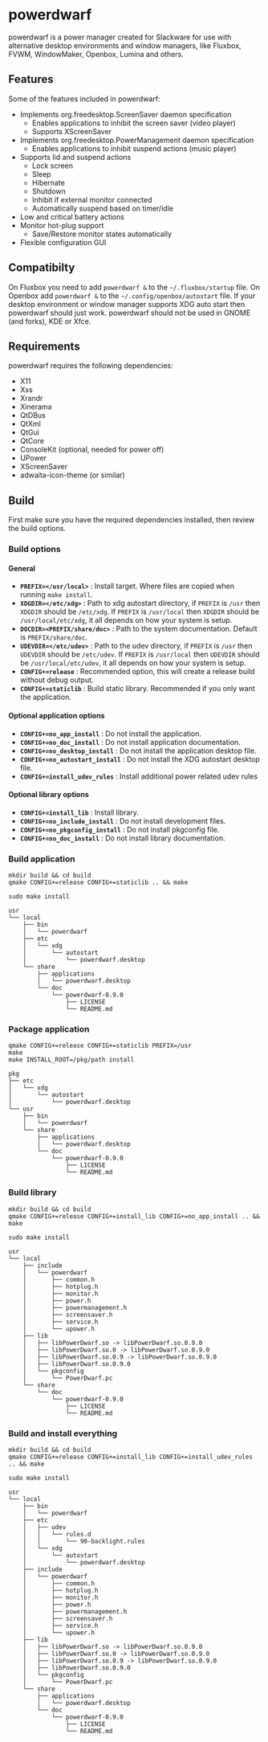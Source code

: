 # powerdwarf

powerdwarf is a power manager created for Slackware for use with alternative desktop environments and window managers, like Fluxbox, FVWM, WindowMaker, Openbox, Lumina and others.

## Features

Some of the features included in powerdwarf:

 * Implements org.freedesktop.ScreenSaver daemon specification
   * Enables applications to inhibit the screen saver (video player)
   * Supports XScreenSaver
 * Implements org.freedesktop.PowerManagement daemon specification
   * Enables applications to inhibit suspend actions (music player)
 * Supports lid and suspend actions
   * Lock screen
   * Sleep
   * Hibernate
   * Shutdown
   * Inhibit if external monitor connected
   * Automatically suspend based on timer/idle
 * Low and critical battery actions
 * Monitor hot-plug support
   * Save/Restore monitor states automatically
 * Flexible configuration GUI

## Compatibilty

On Fluxbox you need to add ``powerdwarf &`` to the ``~/.fluxbox/startup`` file. On Openbox add ``powerdwarf &`` to the ``~/.config/openbox/autostart`` file. If your desktop environment or window manager supports XDG auto start then powerdwarf should just work. powerdwarf should not be used in GNOME (and forks), KDE or Xfce.

## Requirements

powerdwarf requires the following dependencies:

 * X11
 * Xss
 * Xrandr
 * Xinerama
 * QtDBus
 * QtXml
 * QtGui
 * QtCore
 * ConsoleKit (optional, needed for power off)
 * UPower
 * XScreenSaver
 * adwaita-icon-theme (or similar)

## Build

First make sure you have the required dependencies installed, then review the build options.

### Build options

#### General

 * **``PREFIX=</usr/local>``** : Install target. Where files are copied when running ``make install``.
 * **``XDGDIR=</etc/xdg>``** : Path to xdg autostart directory, if ``PREFIX`` is ``/usr`` then ``XDGDIR`` should be ``/etc/xdg``. If ``PREFIX`` is ``/usr/local`` then ``XDGDIR`` should be ``/usr/local/etc/xdg``, it all depends on how your system is setup.
 * **``DOCDIR=<PREFIX/share/doc>``** : Path to the system documentation. Default is ``PREFIX/share/doc``.
 * **``UDEVDIR=</etc/udev>``** : Path to the udev directory, if ``PREFIX`` is ``/usr`` then ``UDEVDIR`` should be ``/etc/udev``. If ``PREFIX`` is ``/usr/local`` then ``UDEVDIR`` should be ``/usr/local/etc/udev``, it all depends on how your system is setup.
 * **``CONFIG+=release``** : Recommended option, this will create a release build without debug output.
 * **``CONFIG+=staticlib``** : Build static library. Recommended if you only want the application.

#### Optional application options

 * **``CONFIG+=no_app_install``** : Do not install the application.
 * **``CONFIG+=no_doc_install``** : Do not install application documentation.
 * **``CONFIG+=no_desktop_install``** : Do not install the application desktop file.
 * **``CONFIG+=no_autostart_install``** : Do not install the XDG autostart desktop file.
 * **``CONFIG+=install_udev_rules``** : Install additional power related udev rules

#### Optional library options

 * **``CONFIG+=install_lib``** : Install library.
 * **``CONFIG+=no_include_install``** : Do not install development files.
 * **``CONFIG+=no_pkgconfig_install``** : Do not install pkgconfig file.
 * **``CONFIG+=no_doc_install``** : Do not install library documentation.


### Build application

```
mkdir build && cd build
qmake CONFIG+=release CONFIG+=staticlib .. && make
```
```
sudo make install
```
```
usr
└── local
    ├── bin
    │   └── powerdwarf
    ├── etc
    │   └── xdg
    │       └── autostart
    │           └── powerdwarf.desktop
    └── share
        ├── applications
        │   └── powerdwarf.desktop
        └── doc
            └── powerdwarf-0.9.0
                ├── LICENSE
                └── README.md
```

### Package application

```
qmake CONFIG+=release CONFIG+=staticlib PREFIX=/usr
make
make INSTALL_ROOT=/pkg/path install
```
```              
pkg
├── etc
│   └── xdg
│       └── autostart
│           └── powerdwarf.desktop
└── usr
    ├── bin
    │   └── powerdwarf
    └── share
        ├── applications
        │   └── powerdwarf.desktop
        └── doc
            └── powerdwarf-0.9.0
                ├── LICENSE
                └── README.md

```

### Build library

```
mkdir build && cd build
qmake CONFIG+=release CONFIG+=install_lib CONFIG+=no_app_install .. && make
```
```
sudo make install
```
```
usr
└── local
    ├── include
    │   └── powerdwarf
    │       ├── common.h
    │       ├── hotplug.h
    │       ├── monitor.h
    │       ├── power.h
    │       ├── powermanagement.h
    │       ├── screensaver.h
    │       ├── service.h
    │       └── upower.h
    ├── lib
    │   ├── libPowerDwarf.so -> libPowerDwarf.so.0.9.0
    │   ├── libPowerDwarf.so.0 -> libPowerDwarf.so.0.9.0
    │   ├── libPowerDwarf.so.0.9 -> libPowerDwarf.so.0.9.0
    │   ├── libPowerDwarf.so.0.9.0
    │   └── pkgconfig
    │       └── PowerDwarf.pc
    └── share
        └── doc
            └── powerdwarf-0.9.0
                ├── LICENSE
                └── README.md
```

### Build and install everything

```
mkdir build && cd build
qmake CONFIG+=release CONFIG+=install_lib CONFIG+=install_udev_rules .. && make
```
```
sudo make install
```
```
usr
└── local
    ├── bin
    │   └── powerdwarf
    ├── etc
    │   ├── udev
    │   │   └── rules.d
    │   │       └── 90-backlight.rules
    │   └── xdg
    │       └── autostart
    │           └── powerdwarf.desktop
    ├── include
    │   └── powerdwarf
    │       ├── common.h
    │       ├── hotplug.h
    │       ├── monitor.h
    │       ├── power.h
    │       ├── powermanagement.h
    │       ├── screensaver.h
    │       ├── service.h
    │       └── upower.h
    ├── lib
    │   ├── libPowerDwarf.so -> libPowerDwarf.so.0.9.0
    │   ├── libPowerDwarf.so.0 -> libPowerDwarf.so.0.9.0
    │   ├── libPowerDwarf.so.0.9 -> libPowerDwarf.so.0.9.0
    │   ├── libPowerDwarf.so.0.9.0
    │   └── pkgconfig
    │       └── PowerDwarf.pc
    └── share
        ├── applications
        │   └── powerdwarf.desktop
        └── doc
            └── powerdwarf-0.9.0
                ├── LICENSE
                └── README.md
```
